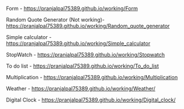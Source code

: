 Form -  https://pranjalpal75389.github.io/working/Form

Random Quote Generator (Not working)-  https://pranjalpal75389.github.io/working/Random_quote_generator 

Simple calculator -  https://pranjalpal75389.github.io/working/Simple_calculator

StopWatch -  https://pranjalpal75389.github.io/working/Stopwatch

To do list -  https://pranjalpal75389.github.io/working/To_do_list

Multiplication -  https://pranjalpal75389.github.io/working/Multiplication

Weather - https://pranjalpal75389.github.io/working/Weather/

Digital Clock - https://pranjalpal75389.github.io/working/Digital_clock/
